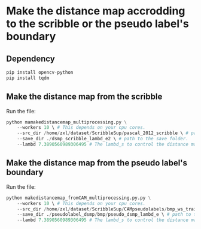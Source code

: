 # Make the distance map accrodding to the scribble or the pseudo label's boundary

## Dependency

```py
pip install opencv-python
pip install tqdm
```

## Make the distance map from the scribble

Run the file:
```py
python mamakedistancemap_multiprocessing.py \
    --workers 10 \ # This depends on your cpu cores.
    --src_dir /home/zxl/dataset/ScribbleSup/pascal_2012_scribble \ # path to the scribble mask folder.
    --save_dir ./dsmp_scribble_lambd_e2 \ # path to the save folder.
    --lambd 7.3890560989306495 # The lambd_s to control the distance map.
```

## Make the distance map from the pseudo label's boundary

Run the file:
```py
python makedistancemap_fromCAM_multiprocessing.py.py \
    --workers 10 \ # This depends on your cpu cores.
    --src_dir /home/zxl/dataset/ScribbleSup/CAMpseudolabels/bmp_ws_train_aug_dataset \ # path to the pseudo label folder.
    --save_dir ./pseudolabel_dsmp/bmp/pseudo_dsmp_lambd_e \ # path to the save folder.
    --lambd 7.3890560989306495 # The lambd_s to control the distance map.
```

